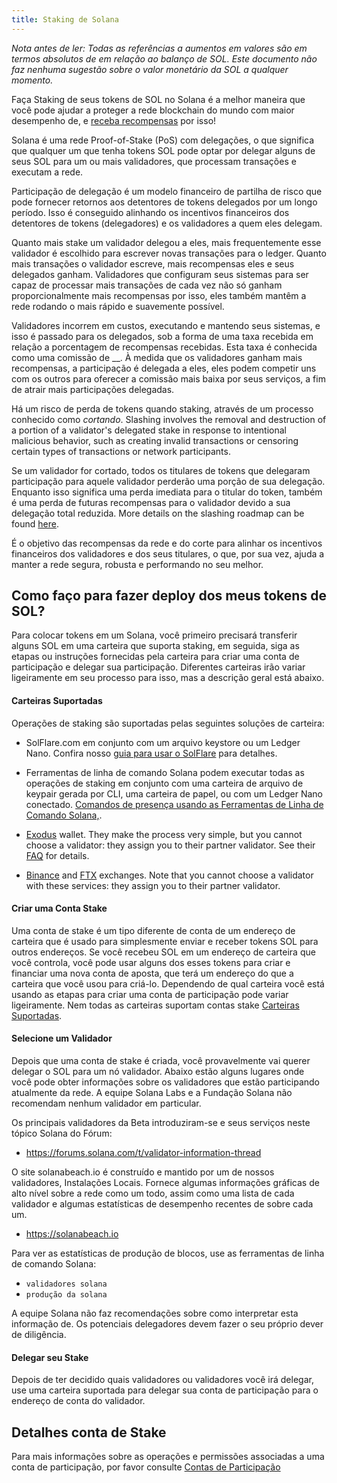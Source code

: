 ```yaml
---
title: Staking de Solana
---
```


_Nota antes de ler: Todas as referências a aumentos em valores são em termos absolutos de em relação ao balanço de SOL. Este documento não faz nenhuma sugestão sobre o valor monetário da SOL a qualquer momento._

Faça Staking de seus tokens de SOL no Solana é a melhor maneira que você pode ajudar a proteger a rede blockchain do mundo com maior desempenho de, e [receba recompensas](implemented-proposals/staking-rewards.md) por isso!

Solana é uma rede Proof-of-Stake (PoS) com delegações, o que significa que qualquer um que tenha tokens SOL pode optar por delegar alguns de seus SOL para um ou mais validadores, que processam transações e executam a rede.

Participação de delegação é um modelo financeiro de partilha de risco que pode fornecer retornos aos detentores de tokens delegados por um longo período. Isso é conseguido alinhando os incentivos financeiros dos detentores de tokens (delegadores) e os validadores a quem eles delegam.

Quanto mais stake um validador delegou a eles, mais frequentemente esse validador é escolhido para escrever novas transações para o ledger. Quanto mais transações o validador escreve, mais recompensas eles e seus delegados ganham. Validadores que configuram seus sistemas para ser capaz de processar mais transações de cada vez não só ganham proporcionalmente mais recompensas por isso, eles também mantêm a rede rodando o mais rápido e suavemente possível.

Validadores incorrem em custos, executando e mantendo seus sistemas, e isso é passado para os delegados, sob a forma de uma taxa recebida em relação a porcentagem de recompensas recebidas. Esta taxa é conhecida como uma comissão de \_\_. À medida que os validadores ganham mais recompensas, a participação é delegada a eles, eles podem competir uns com os outros para oferecer a comissão mais baixa por seus serviços, a fim de atrair mais participações delegadas.

Há um risco de perda de tokens quando staking, através de um processo conhecido como _cortando_. Slashing involves the removal and destruction of a portion of a validator's delegated stake in response to intentional malicious behavior, such as creating invalid transactions or censoring certain types of transactions or network participants.

Se um validador for cortado, todos os titulares de tokens que delegaram participação para aquele validador perderão uma porção de sua delegação. Enquanto isso significa uma perda imediata para o titular do token, também é uma perda de futuras recompensas para o validador devido a sua delegação total reduzida. More details on the slashing roadmap can be found [here](proposals/optimistic-confirmation-and-slashing.md#slashing-roadmap).

É o objetivo das recompensas da rede e do corte para alinhar os incentivos financeiros dos validadores e dos seus titulares, o que, por sua vez, ajuda a manter a rede segura, robusta e performando no seu melhor.

## Como faço para fazer deploy dos meus tokens de SOL?

Para colocar tokens em um Solana, você primeiro precisará transferir alguns SOL em uma carteira que suporta staking, em seguida, siga as etapas ou instruções fornecidas pela carteira para criar uma conta de participação e delegar sua participação. Diferentes carteiras irão variar ligeiramente em seu processo para isso, mas a descrição geral está abaixo.

#### Carteiras Suportadas

Operações de staking são suportadas pelas seguintes soluções de carteira:

- SolFlare.com em conjunto com um arquivo keystore ou um Ledger Nano. Confira nosso [guia para usar o SolFlare](wallet-guide/solflare.md) para detalhes.

- Ferramentas de linha de comando Solana podem executar todas as operações de staking em conjunto com uma carteira de arquivo de keypair gerada por CLI, uma carteira de papel, ou com um Ledger Nano conectado. [Comandos de presença usando as Ferramentas de Linha de Comando Solana,](cli/delegate-stake.md).

- [Exodus](https://www.exodus.com/) wallet. They make the process very simple, but you cannot choose a validator: they assign you to their partner validator. See their [FAQ](https://support.exodus.com/article/1551-solana-staking-faq) for details.

- [Binance](https://www.binance.com/) and [FTX](https://ftx.com/) exchanges. Note that you cannot choose a validator with these services: they assign you to their partner validator.

#### Criar uma Conta Stake

Uma conta de stake é um tipo diferente de conta de um endereço de carteira que é usado para simplesmente enviar e receber tokens SOL para outros endereços. Se você recebeu SOL em um endereço de carteira que você controla, você pode usar alguns dos esses tokens para criar e financiar uma nova conta de aposta, que terá um endereço do que a carteira que você usou para criá-lo. Dependendo de qual carteira você está usando as etapas para criar uma conta de participação pode variar ligeiramente. Nem todas as carteiras suportam contas stake [Carteiras Suportadas](#supported-wallets).

#### Selecione um Validador

Depois que uma conta de stake é criada, você provavelmente vai querer delegar o SOL para um nó validador. Abaixo estão alguns lugares onde você pode obter informações sobre os validadores que estão participando atualmente da rede. A equipe Solana Labs e a Fundação Solana não recomendam nenhum validador em particular.

Os principais validadores da Beta introduziram-se e seus serviços neste tópico Solana do Fórum:

- https://forums.solana.com/t/validator-information-thread

O site solanabeach.io é construído e mantido por um de nossos validadores, Instalações Locais. Fornece algumas informações gráficas de alto nível sobre a rede como um todo, assim como uma lista de cada validador e algumas estatísticas de desempenho recentes de sobre cada um.

- https://solanabeach.io

Para ver as estatísticas de produção de blocos, use as ferramentas de linha de comando Solana:

- `validadores solana`
- `produção da solana`

A equipe Solana não faz recomendações sobre como interpretar esta informação de. Os potenciais delegadores devem fazer o seu próprio dever de diligência.

#### Delegar seu Stake

Depois de ter decidido quais validadores ou validadores você irá delegar, use uma carteira suportada para delegar sua conta de participação para o endereço de conta do validador.

## Detalhes conta de Stake

Para mais informações sobre as operações e permissões associadas a uma conta de participação, por favor consulte [Contas de Participação](staking/stake-accounts.md)
